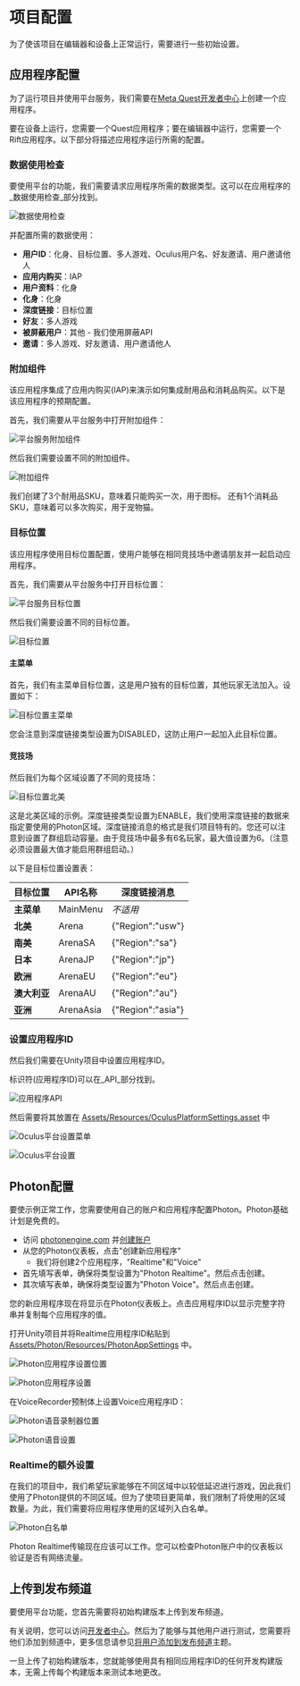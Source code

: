# 项目配置

为了使该项目在编辑器和设备上正常运行，需要进行一些初始设置。

## 应用程序配置

为了运行项目并使用平台服务，我们需要在[Meta Quest开发者中心](https://developers.meta.com/horizon/)上创建一个应用程序。

要在设备上运行，您需要一个Quest应用程序；要在编辑器中运行，您需要一个Rift应用程序。以下部分将描述应用程序运行所需的配置。

### 数据使用检查

要使用平台的功能，我们需要请求应用程序所需的数据类型。这可以在应用程序的_数据使用检查_部分找到。

![数据使用检查](./Media/dashboard/datausecheckup.png "数据使用检查")

并配置所需的数据使用：

- **用户ID**：化身、目标位置、多人游戏、Oculus用户名、好友邀请、用户邀请他人
- **应用内购买**：IAP
- **用户资料**：化身
- **化身**：化身
- **深度链接**：目标位置
- **好友**：多人游戏
- **被屏蔽用户**：其他 - 我们使用屏蔽API
- **邀请**：多人游戏、好友邀请、用户邀请他人

### 附加组件

该应用程序集成了应用内购买(IAP)来演示如何集成耐用品和消耗品购买。以下是该应用程序的预期配置。

首先，我们需要从平台服务中打开附加组件：

![平台服务附加组件](./Media/dashboard/dashboard_addons_platformservices.png "平台服务附加组件")

然后我们需要设置不同的附加组件。

![附加组件](./Media/dashboard/dashboard_addons.png "附加组件")

我们创建了3个耐用品SKU，意味着只能购买一次，用于图标。
还有1个消耗品SKU，意味着可以多次购买，用于宠物猫。

### 目标位置

该应用程序使用目标位置配置，使用户能够在相同竞技场中邀请朋友并一起启动应用程序。

首先，我们需要从平台服务中打开目标位置：

![平台服务目标位置](./Media/dashboard/dashboard_destinations_platformservices.png "平台服务目标位置")

然后我们需要设置不同的目标位置。

![目标位置](./Media/dashboard/dashboard_destinations.png "目标位置")

#### 主菜单

首先，我们有主菜单目标位置，这是用户独有的目标位置，其他玩家无法加入。设置如下：

![目标位置主菜单](./Media/dashboard/dashboard_destination_mainmenu.png "目标位置主菜单")

您会注意到深度链接类型设置为DISABLED，这防止用户一起加入此目标位置。

#### 竞技场

然后我们为每个区域设置了不同的竞技场：

![目标位置北美](./Media/dashboard/dashboard_destination_na.png "目标位置北美")

这是北美区域的示例。深度链接类型设置为ENABLE，我们使用深度链接的数据来指定要使用的Photon区域。深度链接消息的格式是我们项目特有的。您还可以注意到设置了群组启动容量。由于竞技场中最多有6名玩家，最大值设置为6。（注意必须设置最大值才能启用群组启动。）

以下是目标位置设置表：

| 目标位置 | API名称 | 深度链接消息 |
|---------|---------|-------------|
| **主菜单** | MainMenu | _不适用_ |
| **北美** | Arena | {"Region":"usw"} |
| **南美** | ArenaSA | {"Region":"sa"} |
| **日本** | ArenaJP | {"Region":"jp"} |
| **欧洲** | ArenaEU | {"Region":"eu"} |
| **澳大利亚** | ArenaAU | {"Region":"au"} |
| **亚洲** | ArenaAsia | {"Region":"asia"} |

### 设置应用程序ID

然后我们需要在Unity项目中设置应用程序ID。

标识符(应用程序ID)可以在_API_部分找到。

![应用程序API](./Media/dashboard/dashboard_api.png "应用程序API")

然后需要将其放置在 [Assets/Resources/OculusPlatformSettings.asset](Assets/Resources/OculusPlatformSettings.asset) 中

![Oculus平台设置菜单](./Media/editor/oculusplatformsettings_menu.png "Oculus平台设置菜单")

![Oculus平台设置](./Media/editor/oculusplatformsettings.png "Oculus平台设置")

## Photon配置

要使示例正常工作，您需要使用自己的账户和应用程序配置Photon。Photon基础计划是免费的。

- 访问 [photonengine.com](https://www.photonengine.com) 并[创建账户](https://doc.photonengine.com/en-us/realtime/current/getting-started/obtain-your-app-id)
- 从您的Photon仪表板，点击"创建新应用程序"
  - 我们将创建2个应用程序，"Realtime"和"Voice"
- 首先填写表单，确保将类型设置为"Photon Realtime"。然后点击创建。
- 其次填写表单，确保将类型设置为"Photon Voice"。然后点击创建。

您的新应用程序现在将显示在Photon仪表板上。点击应用程序ID以显示完整字符串并复制每个应用程序的值。

打开Unity项目并将Realtime应用程序ID粘贴到 [Assets/Photon/Resources/PhotonAppSettings](Assets/Photon/Resources/PhotonAppSettings.asset) 中。

![Photon应用程序设置位置](./Media/editor/photonappsettings_location.png "Photon应用程序设置位置")

![Photon应用程序设置](./Media/editor/photonappsettings.png "Photon应用程序设置")

在VoiceRecorder预制体上设置Voice应用程序ID：

![Photon语音录制器位置](./Media/editor/photonvoicerecorder_location.png "Photon语音录制器位置")

![Photon语音设置](./Media/editor/photonvoicesetting.png "Photon语音设置")

### Realtime的额外设置

在我们的项目中，我们希望玩家能够在不同区域中以较低延迟进行游戏，因此我们使用了Photon提供的不同区域。但为了使项目更简单，我们限制了将使用的区域数量。为此，我们需要将应用程序使用的区域列入白名单。

![Photon白名单](./Media/photon_whitelist.png "Photon白名单")

Photon Realtime传输现在应该可以工作。您可以检查Photon账户中的仪表板以验证是否有网络流量。

## 上传到发布频道

要使用平台功能，您首先需要将初始构建版本上传到发布频道。

有关说明，您可以访问[开发者中心](https://developers.meta.com/horizon/resources/publish-release-channels-upload/)。然后为了能够与其他用户进行测试，您需要将他们添加到频道中，更多信息请参见[将用户添加到发布频道](https://developers.meta.com/horizon/resources/publish-release-channels-add-users/)主题。

一旦上传了初始构建版本，您就能够使用具有相同应用程序ID的任何开发构建版本，无需上传每个构建版本来测试本地更改。
